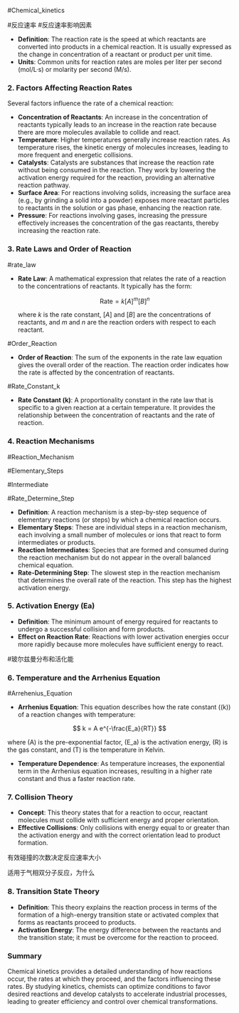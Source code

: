 
#Chemical_kinetics

 
#反应速率 #反应速率影响因素

- **Definition**: The reaction rate is the speed at which reactants are converted into products in a chemical reaction. It is usually expressed as the change in concentration of a reactant or product per unit time.
- **Units**: Common units for reaction rates are moles per liter per second (mol/L·s) or molarity per second (M/s).

### 2. **Factors Affecting Reaction Rates**

Several factors influence the rate of a chemical reaction:

- **Concentration of Reactants**: An increase in the concentration of reactants typically leads to an increase in the reaction rate because there are more molecules available to collide and react.
- **Temperature**: Higher temperatures generally increase reaction rates. As temperature rises, the kinetic energy of molecules increases, leading to more frequent and energetic collisions.
- **Catalysts**: Catalysts are substances that increase the reaction rate without being consumed in the reaction. They work by lowering the activation energy required for the reaction, providing an alternative reaction pathway.
- **Surface Area**: For reactions involving solids, increasing the surface area (e.g., by grinding a solid into a powder) exposes more reactant particles to reactants in the solution or gas phase, enhancing the reaction rate.
- **Pressure**: For reactions involving gases, increasing the pressure effectively increases the concentration of the gas reactants, thereby increasing the reaction rate.

### 3. **Rate Laws and Order of Reaction**

#rate_law

- **Rate Law**: A mathematical expression that relates the rate of a reaction to the concentrations of reactants. It typically has the form:  

  $$
  \text{Rate} = k[A]^m[B]^n
  $$

	
  where $k$  is the rate constant, $[A]$ and $[B]$ are the concentrations of reactants, and $m$ and $n$ are the reaction orders with respect to each reactant.
  
#Order_Reaction

- **Order of Reaction**: The sum of the exponents in the rate law equation gives the overall order of the reaction. The reaction order indicates how the rate is affected by the concentration of reactants.

#Rate_Constant_k

- **Rate Constant (k)**: A proportionality constant in the rate law that is specific to a given reaction at a certain temperature. It provides the relationship between the concentration of reactants and the rate of reaction.

### 4. **Reaction Mechanisms**

#Reaction_Mechanism

#Elementary_Steps

#Intermediate

#Rate_Determine_Step

- **Definition**: A reaction mechanism is a step-by-step sequence of elementary reactions (or steps) by which a chemical reaction occurs.
- **Elementary Steps**: These are individual steps in a reaction mechanism, each involving a small number of molecules or ions that react to form intermediates or products.
- **Reaction Intermediates**: Species that are formed and consumed during the reaction mechanism but do not appear in the overall balanced chemical equation.
- **Rate-Determining Step**: The slowest step in the reaction mechanism that determines the overall rate of the reaction. This step has the highest activation energy.

### 5. **Activation Energy (Ea)**

- **Definition**: The minimum amount of energy required for reactants to undergo a successful collision and form products.
- **Effect on Reaction Rate**: Reactions with lower activation energies occur more rapidly because more molecules have sufficient energy to react.

#玻尔兹曼分布和活化能


### 6. **Temperature and the Arrhenius Equation**


#Arrehenius_Equation


- **Arrhenius Equation**: This equation describes how the rate constant (\(k\)) of a reaction changes with temperature:

$$
  k = A e^{-\frac{E_a}{RT}}
$$


  where \(A\) is the pre-exponential factor, \(E_a\) is the activation energy, \(R\) is the gas constant, and \(T\) is the temperature in Kelvin.
- **Temperature Dependence**: As temperature increases, the exponential term in the Arrhenius equation increases, resulting in a higher rate constant and thus a faster reaction rate.

### 7. **Collision Theory**

- **Concept**: This theory states that for a reaction to occur, reactant molecules must collide with sufficient energy and proper orientation.
- **Effective Collisions**: Only collisions with energy equal to or greater than the activation energy and with the correct orientation lead to product formation.

有效碰撞的次数决定反应速率大小

适用于气相双分子反应，为什么



### 8. **Transition State Theory**

- **Definition**: This theory explains the reaction process in terms of the formation of a high-energy transition state or activated complex that forms as reactants proceed to products.
- **Activation Energy**: The energy difference between the reactants and the transition state; it must be overcome for the reaction to proceed.

### Summary

Chemical kinetics provides a detailed understanding of how reactions occur, the rates at which they proceed, and the factors influencing these rates. By studying kinetics, chemists can optimize conditions to favor desired reactions and develop catalysts to accelerate industrial processes, leading to greater efficiency and control over chemical transformations.